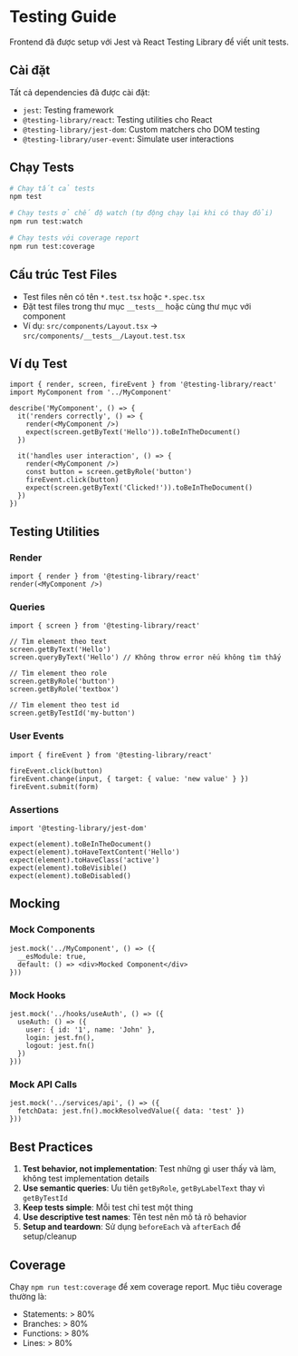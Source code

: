 # Testing Guide

Frontend đã được setup với Jest và React Testing Library để viết unit tests.

## Cài đặt

Tất cả dependencies đã được cài đặt:
- `jest`: Testing framework
- `@testing-library/react`: Testing utilities cho React
- `@testing-library/jest-dom`: Custom matchers cho DOM testing
- `@testing-library/user-event`: Simulate user interactions

## Chạy Tests

```bash
# Chạy tất cả tests
npm test

# Chạy tests ở chế độ watch (tự động chạy lại khi có thay đổi)
npm run test:watch

# Chạy tests với coverage report
npm run test:coverage
```

## Cấu trúc Test Files

- Test files nên có tên `*.test.tsx` hoặc `*.spec.tsx`
- Đặt test files trong thư mục `__tests__` hoặc cùng thư mục với component
- Ví dụ: `src/components/Layout.tsx` → `src/components/__tests__/Layout.test.tsx`

## Ví dụ Test

```tsx
import { render, screen, fireEvent } from '@testing-library/react'
import MyComponent from '../MyComponent'

describe('MyComponent', () => {
  it('renders correctly', () => {
    render(<MyComponent />)
    expect(screen.getByText('Hello')).toBeInTheDocument()
  })

  it('handles user interaction', () => {
    render(<MyComponent />)
    const button = screen.getByRole('button')
    fireEvent.click(button)
    expect(screen.getByText('Clicked!')).toBeInTheDocument()
  })
})
```

## Testing Utilities

### Render
```tsx
import { render } from '@testing-library/react'
render(<MyComponent />)
```

### Queries
```tsx
import { screen } from '@testing-library/react'

// Tìm element theo text
screen.getByText('Hello')
screen.queryByText('Hello') // Không throw error nếu không tìm thấy

// Tìm element theo role
screen.getByRole('button')
screen.getByRole('textbox')

// Tìm element theo test id
screen.getByTestId('my-button')
```

### User Events
```tsx
import { fireEvent } from '@testing-library/react'

fireEvent.click(button)
fireEvent.change(input, { target: { value: 'new value' } })
fireEvent.submit(form)
```

### Assertions
```tsx
import '@testing-library/jest-dom'

expect(element).toBeInTheDocument()
expect(element).toHaveTextContent('Hello')
expect(element).toHaveClass('active')
expect(element).toBeVisible()
expect(element).toBeDisabled()
```

## Mocking

### Mock Components
```tsx
jest.mock('../MyComponent', () => ({
  __esModule: true,
  default: () => <div>Mocked Component</div>
}))
```

### Mock Hooks
```tsx
jest.mock('../hooks/useAuth', () => ({
  useAuth: () => ({
    user: { id: '1', name: 'John' },
    login: jest.fn(),
    logout: jest.fn()
  })
}))
```

### Mock API Calls
```tsx
jest.mock('../services/api', () => ({
  fetchData: jest.fn().mockResolvedValue({ data: 'test' })
}))
```

## Best Practices

1. **Test behavior, not implementation**: Test những gì user thấy và làm, không test implementation details
2. **Use semantic queries**: Ưu tiên `getByRole`, `getByLabelText` thay vì `getByTestId`
3. **Keep tests simple**: Mỗi test chỉ test một thing
4. **Use descriptive test names**: Tên test nên mô tả rõ behavior
5. **Setup and teardown**: Sử dụng `beforeEach` và `afterEach` để setup/cleanup

## Coverage

Chạy `npm run test:coverage` để xem coverage report. Mục tiêu coverage thường là:
- Statements: > 80%
- Branches: > 80%
- Functions: > 80%
- Lines: > 80% 